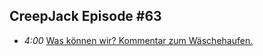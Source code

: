 ## CreepJack Episode #63
* *4:00* [Was können wir? Kommentar zum Wäschehaufen.](https://youtu.be/xXnNVgddwl4?t=203)
